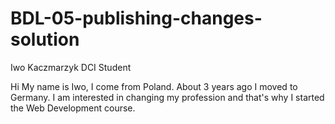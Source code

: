 # BDL-05-publishing-changes-solution

Iwo Kaczmarzyk
DCI Student

Hi My name is Iwo, I come from Poland. About 3 years ago I moved to Germany. I am interested in changing my profession and that's why I started the Web Development course. ​


